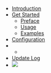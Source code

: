 - [Introduction](README.md#introduction)
- [Get Started](preface.md)
    + [Preface](preface.md)
    + [Usage](usage.md)
    + [Examples](examples.md)
- [Configuration](configuration.md)
- -
- [Update Log](update-log.md)
- [![](https://img.shields.io/npm/v/wildfire.svg?style=flat-square)](https://www.npmjs.com/wildfire)
